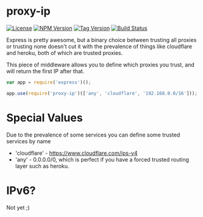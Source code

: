 proxy-ip
========
[![License][license-image]][license-url]
[![NPM Version][npm-version-image]][npm-url]
[![Tag Version][tag-version-image]][github-url]
[![Build Status][build-image]][build-url]

Express is pretty awesome, but a binary choice between trusting all proxies or trusting none doesn't cut it with the
prevalence of things like cloudflare and heroku, both of which are trusted proxies.

This piece of middleware allows you to define which proxies you trust, and will return the first IP after that.
```js
var app = require('express')();

app.use(require('proxy-ip')(['any', 'cloudflare', '192.168.0.0/16']));
```

Special Values
==============
Due to the prevalence of some services you can define some trusted services by name

- 'cloudflare' - https://www.cloudflare.com/ips-v4
- 'any' - 0.0.0.0/0, which is perfect if you have a forced trusted routing layer such as heroku.

IPv6?
=====
Not yet ;)

[license-url]: https://github.com/terribleplan/proxy-ip/blob/master/LICENSE
[npm-url]: https://npmjs.org/package/proxy-ip
[build-url]: https://travis-ci.org/terribleplan/proxy-ip
[github-url]: https://github.com/terribleplan/proxy-ip
[license-image]: http://img.shields.io/npm/l/proxy-ip.svg
[build-image]: http://img.shields.io/travis/terribleplan/proxy-ip.svg
[npm-version-image]: http://img.shields.io/npm/v/proxy-ip.svg
[tag-version-image]: http://img.shields.io/github/tag/terribleplan/proxy-ip.svg
